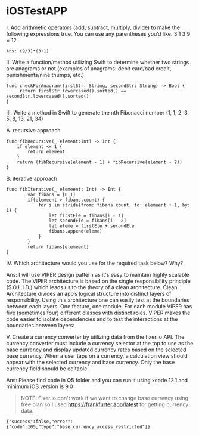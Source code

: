 # iOSTestAPP

I. Add arithmetic operators (add, subtract, multiply, divide) to make the following expressions true. You can use any parentheses you’d like. 3 1 3 9 = 12

```
Ans: (9/3)*(3+1)
```

II. Write a function/method utilizing Swift to determine whether two strings are anagrams or not (examples of anagrams: debit card/bad credit, punishments/nine thumps, etc.)
 
```
func checkForAnagram(firstStr: String, secondStr: String) -> Bool {
     return firstStr.lowercased().sorted() == secondStr.lowercased().sorted()
}
```

III. Write a method in Swift to generate the nth Fibonacci number (1, 1, 2, 3, 5, 8, 13, 21, 34) 

A. recursive approach

```
func fibRecursive(_ element:Int) -> Int {
    if element <= 1 {
        return element
    }
    return (fibRecursive(element - 1) + fibRecursive(element - 2))
}
```
 
B. iterative approach

```
func fibIterative(_ elemeent: Int) -> Int {
        var fibans = [0,1]
        if(elemeent > fibans.count) {
            for i in stride(from: fibans.count, to: elemeent + 1, by: 1) {
                let firstEle = fibans[i - 1]
                let secondEle = fibans[i - 2]
                let eleme = firstEle + secondEle
                fibans.append(eleme)
            }
        }
        return fibans[elemeent]
}
```

 
IV. Which architecture would you use for the required task below? Why? 


Ans: I will use VIPER design pattern as it's easy to maintain highly scalable code. The VIPER architecture is based on the single responsibility principle (S.O.L.I.D.) which leads us to the theory of a clean architecture.
Clean Architecture divides an app’s logical structure into distinct layers of responsibility.
Using this architecture one can easily test at the boundaries between each layers. One feature, one module. For each module VIPER has five (sometimes four) different classes with distinct roles. VIPER makes the code easier to isolate dependencies and to test the interactions at the boundaries between layers:

V. Create a currency converter by utilizing data from the fixer.io API.
The currency converter must include a currency selector at the top to use as the base currency and display updated currency rates based on the selected base currency. When a user taps on a currency, a calculation view should appear with the selected currency and base currency. Only the base currency field should be editable.

Ans: Please find code in Q5 folder and you can run it using xcode 12.1 and minimum iOS version is 9.0

>NOTE: Fixer.io don't work if we want to change base currency using free plan so I used https://frankfurter.app/latest for getting currency data.

```{"success":false,"error":{"code":105,"type":"base_currency_access_restricted"}}```

